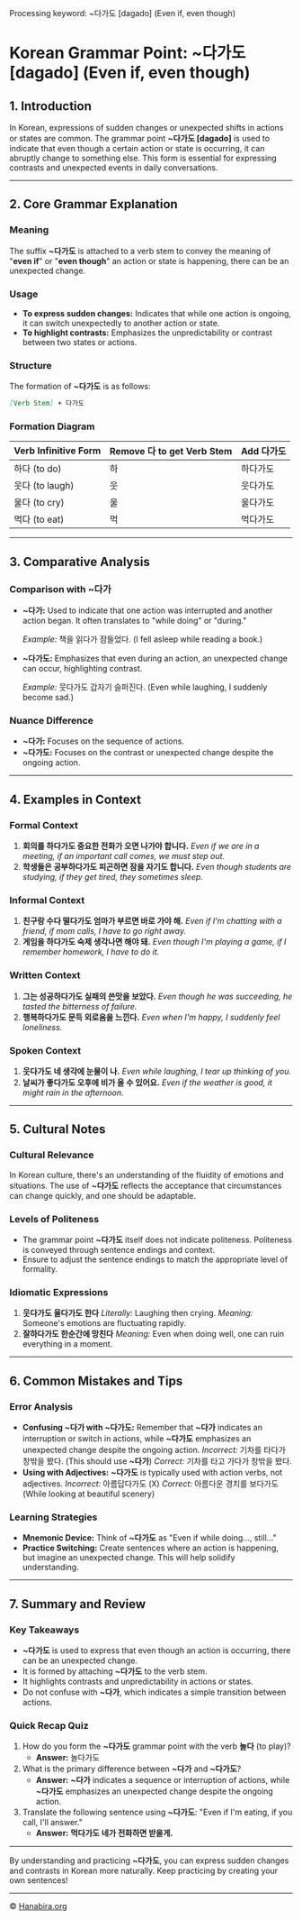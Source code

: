 Processing keyword: ~다가도 [dagado] (Even if, even though)
# Korean Grammar Point: ~다가도 [dagado] (Even if, even though)

## 1. Introduction
In Korean, expressions of sudden changes or unexpected shifts in actions or states are common. The grammar point **~다가도 [dagado]** is used to indicate that even though a certain action or state is occurring, it can abruptly change to something else. This form is essential for expressing contrasts and unexpected events in daily conversations.

---
## 2. Core Grammar Explanation
### Meaning
The suffix **~다가도** is attached to a verb stem to convey the meaning of "**even if**" or "**even though**" an action or state is happening, there can be an unexpected change.
### Usage
- **To express sudden changes:** Indicates that while one action is ongoing, it can switch unexpectedly to another action or state.
- **To highlight contrasts:** Emphasizes the unpredictability or contrast between two states or actions.
### Structure
The formation of **~다가도** is as follows:
```markdown
[Verb Stem] + 다가도
```
### Formation Diagram
| Verb Infinitive Form | Remove 다 to get Verb Stem | Add 다가도 |
|----------------------|----------------------------|-----------|
| 하다 (to do)         | 하                          | 하다가도   |
| 웃다 (to laugh)      | 웃                         | 웃다가도   |
| 울다 (to cry)        | 울                         | 울다가도   |
| 먹다 (to eat)        | 먹                         | 먹다가도   |
---
## 3. Comparative Analysis
### Comparison with **~다가**
- **~다가:** Used to indicate that one action was interrupted and another action began. It often translates to "while doing" or "during."
  
  *Example:* 책을 읽다가 잠들었다. (I fell asleep while reading a book.)
- **~다가도:** Emphasizes that even during an action, an unexpected change can occur, highlighting contrast.
  
  *Example:* 웃다가도 갑자기 슬퍼진다. (Even while laughing, I suddenly become sad.)
### Nuance Difference
- **~다가:** Focuses on the sequence of actions.
- **~다가도:** Focuses on the contrast or unexpected change despite the ongoing action.
---
## 4. Examples in Context
### Formal Context
1. **회의를 하다가도 중요한 전화가 오면 나가야 합니다.**
   *Even if we are in a meeting, if an important call comes, we must step out.*
2. **학생들은 공부하다가도 피곤하면 잠을 자기도 합니다.**
   *Even though students are studying, if they get tired, they sometimes sleep.*
### Informal Context
1. **친구랑 수다 떨다가도 엄마가 부르면 바로 가야 해.**
   *Even if I'm chatting with a friend, if mom calls, I have to go right away.*
2. **게임을 하다가도 숙제 생각나면 해야 돼.**
   *Even though I'm playing a game, if I remember homework, I have to do it.*
### Written Context
1. **그는 성공하다가도 실패의 쓴맛을 보았다.**
   *Even though he was succeeding, he tasted the bitterness of failure.*
2. **행복하다가도 문득 외로움을 느낀다.**
   *Even when I'm happy, I suddenly feel loneliness.*
### Spoken Context
1. **웃다가도 네 생각에 눈물이 나.**
   *Even while laughing, I tear up thinking of you.*
2. **날씨가 좋다가도 오후에 비가 올 수 있어요.**
   *Even if the weather is good, it might rain in the afternoon.*
---
## 5. Cultural Notes
### Cultural Relevance
In Korean culture, there's an understanding of the fluidity of emotions and situations. The use of **~다가도** reflects the acceptance that circumstances can change quickly, and one should be adaptable.
### Levels of Politeness
- The grammar point **~다가도** itself does not indicate politeness. Politeness is conveyed through sentence endings and context.
- Ensure to adjust the sentence endings to match the appropriate level of formality.
### Idiomatic Expressions
1. **웃다가도 울다가도 한다**
   *Literally:* Laughing then crying.
   *Meaning:* Someone's emotions are fluctuating rapidly.
2. **잘하다가도 한순간에 망친다**
   *Meaning:* Even when doing well, one can ruin everything in a moment.
---
## 6. Common Mistakes and Tips
### Error Analysis
- **Confusing ~다가 with ~다가도:**
  Remember that **~다가** indicates an interruption or switch in actions, while **~다가도** emphasizes an unexpected change despite the ongoing action.
  *Incorrect:* 기차를 타다가 창밖을 봤다. (This should use **~다가**)
  *Correct:* 기차를 타고 가다가 창밖을 봤다.
- **Using with Adjectives:**
  **~다가도** is typically used with action verbs, not adjectives.
  *Incorrect:* 아름답다가도 (X)
  *Correct:* 아름다운 경치를 보다가도 (While looking at beautiful scenery)
### Learning Strategies
- **Mnemonic Device:**
  Think of **~다가도** as "Even if while doing..., still..."
- **Practice Switching:**
  Create sentences where an action is happening, but imagine an unexpected change. This will help solidify understanding.
---
## 7. Summary and Review
### Key Takeaways
- **~다가도** is used to express that even though an action is occurring, there can be an unexpected change.
- It is formed by attaching **~다가도** to the verb stem.
- It highlights contrasts and unpredictability in actions or states.
- Do not confuse with **~다가**, which indicates a simple transition between actions.
### Quick Recap Quiz
1. How do you form the **~다가도** grammar point with the verb **놀다** (to play)?
   - **Answer:** 놀다가도
2. What is the primary difference between **~다가** and **~다가도**?
   - **Answer:** **~다가** indicates a sequence or interruption of actions, while **~다가도** emphasizes an unexpected change despite the ongoing action.
3. Translate the following sentence using **~다가도**:
   "Even if I'm eating, if you call, I'll answer."
   - **Answer:** **먹다가도 네가 전화하면 받을게.**
---
By understanding and practicing **~다가도**, you can express sudden changes and contrasts in Korean more naturally. Keep practicing by creating your own sentences!

---
© [Hanabira.org](https://hanabira.org)

